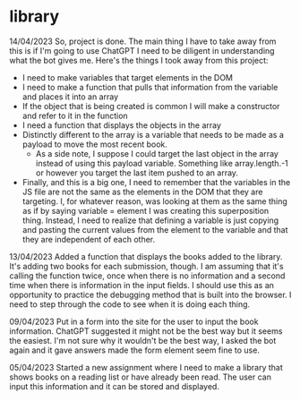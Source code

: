 # library

14/04/2023
So, project is done. The main thing I have to take away from this is if I'm going to use ChatGPT I need to be diligent in understanding what the bot gives me. Here's the things I took away from this project:
- I need to make variables that target elements in the DOM
- I need to make a function that pulls that information from the variable and places it into an array
- If the object that is being created is common I will make a constructor and refer to it in the function
- I need a function that displays the objects in the array
- Distinctly different to the array is a variable that needs to be made as a payload to move the most recent book.
    - As a side note, I suppose I could target the last object in the array instead of using this payload variable. Something like array.length.-1 or however you target the last item pushed to an array.
- Finally, and this is a big one, I need to remember that the variables in the JS file are not the same as the elements in the DOM that they are targeting. I, for whatever reason, was looking at them as the same thing as if by saying variable = element I was creating this superposition thing. Instead, I need to realize that defining a variable is just copying and pasting the current values from the element to the variable and that they are independent of each other.

13/04/2023
Added a function that displays the books added to the library. It's adding two books for each submission, though. I am assuming that it's calling the function twice, once when there is no information and a second time when there is information in the input fields. I should use this as an opportunity to practice the debugging method that is built into the browser. I need to step through the code to see when it is doing each thing.

09/04/2023
Put in a form into the site for the user to input the book information. ChatGPT suggested it might not be the best way but it seems the easiest. I'm not sure why it wouldn't be the best way, I asked the bot again and it gave answers made the form element seem fine to use.

05/04/2023
Started a new assignment where I need to make a library that shows books on a reading list or have already been read. The user can input this information and it can be stored and displayed.